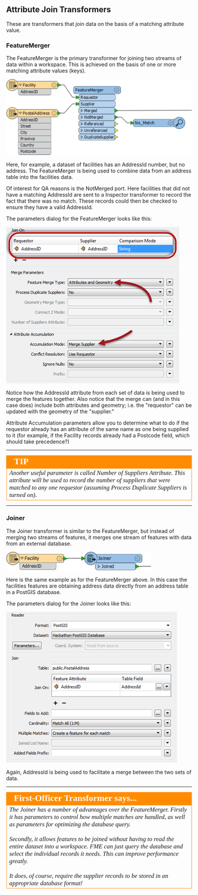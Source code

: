 ## Attribute Join Transformers ##
These are transformers that join data on the basis of a matching attribute value.

### FeatureMerger ###
The FeatureMerger is the primary transformer for joining two streams of data within a workspace. This is achieved on the basis of one or more matching attribute values (keys).

![](./Images/Img5.45.FeatureMergerOnCanvas.png)

Here, for example, a dataset of facilities has an AddressId number, but no address. The FeatureMerger is being used to combine data from an address table into the facilities data.

Of interest for QA reasons is the NotMerged port. Here facilities that did not have a matching AddressId are sent to a Inspector transformer to record the fact that there was no match. These records could then be checked to ensure they have a valid AddressId.

The parameters dialog for the FeatureMerger looks like this:

![](./Images/Img5.46.FeatureMergerDialog.png)

Notice how the AddressId attribute from each set of data is being used to merge the features together. Also notice that the merge can (and in this case does) include both attributes and geometry; i.e. the "requestor" can be updated with the geometry of the "supplier."

Attribute Accumulation parameters allow you to determine what to do if the requestor already has an attribute of the same name as one being supplied to it (for example, if the Facility records already had a Postcode field, which should take precedence?)

---

<!--Tip Section--> 

<table style="border-spacing: 0px">
<tr>
<td style="vertical-align:middle;background-color:darkorange;border: 2px solid darkorange">
<i class="fa fa-info-circle fa-lg fa-pull-left fa-fw" style="color:white;padding-right: 12px;vertical-align:text-top"></i>
<span style="color:white;font-size:x-large;font-weight: bold;font-family:serif">TIP</span>
</td>
</tr>

<tr>
<td style="border: 1px solid darkorange">
<span style="font-family:serif; font-style:italic; font-size:larger">
Another useful parameter is called Number of Suppliers Attribute. This attribute will be used to record the number of suppliers that were matched to any one requestor (assuming Process Duplicate Suppliers is turned on).
</span>
</td>
</tr>
</table>

---

### Joiner ###
The Joiner transformer is similar to the FeatureMerger, but instead of merging two streams of features, it merges one stream of features with data from an external database.

![](./Images/Img5.47.JoinerOnCanvas.png)

Here is the same example as for the FeatureMerger above. In this case the facilities features are obtaining address data directly from an address table in a PostGIS database. 

The parameters dialog for the Joiner looks like this:

![](./Images/Img5.48.JoinerDialog.png)

Again, AddressId is being used to facilitate a merge between the two sets of data. 

---

<!--Person X Says Section-->

<table style="border-spacing: 0px">
<tr>
<td style="vertical-align:middle;background-color:darkorange;border: 2px solid darkorange">
<i class="fa fa-quote-left fa-lg fa-pull-left fa-fw" style="color:white;padding-right: 12px;vertical-align:text-top"></i>
<span style="color:white;font-size:x-large;font-weight: bold;font-family:serif">First-Officer Transformer says...</span>
</td>
</tr>

<tr>
<td style="border: 1px solid darkorange">
<span style="font-family:serif; font-style:italic; font-size:larger">
The Joiner has a number of advantages over the FeatureMerger. Firstly it has parameters to control how multiple matches are handled, as well as parameters for optimizing the database query.
<br><br>Secondly, it allows features to be joined without having to read the entire dataset into a workspace. FME can just query the database and select the individual records it needs. This can improve performance greatly.
<br><br>It does, of course, require the supplier records to be stored in an appropriate database format!
</span>
</td>
</tr>
</table>